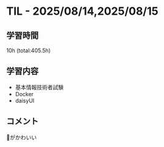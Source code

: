 # TIL - 2025/08/14,2025/08/15

## 学習時間
10h (total:405.5h)

## 学習内容
- 基本情報技術者試験
- Docker
- daisyUI

## コメント
🌼がかわいい
